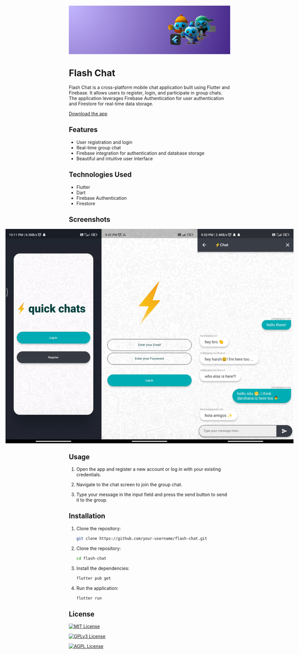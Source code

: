 ![Logo](https://github.com/techxpert-aditya/flash-chat/blob/master/images/for-readme/flutterBackground.png)

# Flash Chat

Flash Chat is a cross-platform mobile chat application built using Flutter and Firebase. It allows users to register, login, and participate in group chats. The application leverages Firebase Authentication for user authentication and Firestore for real-time data storage.

[Download the app](https://github.com/techxpert-aditya/flash-chat/blob/master/app-release.apk)

## Features

- User registration and login
- Real-time group chat
- Firebase integration for authentication and database storage
- Beautiful and intuitive user interface

## Technologies Used
- Flutter
- Dart
- Firebase Authentication
- Firestore

## Screenshots

<div style="display: flex; justify-content: center; align-items: center;">
   <img src="https://github.com/techxpert-aditya/flash-chat/blob/master/images/for-readme/welcomeScreen.gif" alt="Welcome Screen" width="300" />
   <img src="https://github.com/techxpert-aditya/flash-chat/blob/master/images/for-readme/loginScreen.jpg" alt="Login Screen" width="300" />
   <img src="https://github.com/techxpert-aditya/flash-chat/blob/master/images/for-readme/chatScreen.jpg" alt="Chat Screen" width="300" />
</div>


## Usage

1. Open the app and register a new account or log in with your existing credentials.

2. Navigate to the chat screen to join the group chat.

3. Type your message in the input field and press the send button to send it to the group.

## Installation

1. Clone the repository:

   ```bash
   git clone https://github.com/your-username/flash-chat.git

2. Clone the repository:

   ```bash
   cd flash-chat

3. Install the dependencies:

   ```bash
   flutter pub get

4. Run the application:

   ```bash
   flutter run

## License


[![MIT License](https://img.shields.io/badge/License-MIT-green.svg)](https://choosealicense.com/licenses/mit/)

[![GPLv3 License](https://img.shields.io/badge/License-GPL%20v3-yellow.svg)](https://opensource.org/licenses/)

[![AGPL License](https://img.shields.io/badge/license-AGPL-blue.svg)](http://www.gnu.org/licenses/agpl-3.0)
